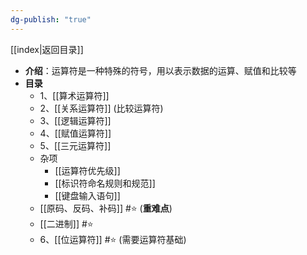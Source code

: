 ```yaml
---
dg-publish: "true"
---
```

[[index|返回目录]]

- **介绍**：运算符是一种特殊的符号，用以表示数据的运算、赋值和比较等
- **目录**
	- 1、[[算术运算符]]
	- 2、[[关系运算符]] (比较运算符)
	- 3、[[逻辑运算符]]
	- 4、[[赋值运算符]] 
	- 5、[[三元运算符]]  
	- 杂项
		- [[运算符优先级]]
		- [[标识符命名规则和规范]] 
		- [[键盘输入语句]] 
	- [[原码、反码、补码]] #⭐️ (**重难点**)
	- [[二进制]] #⭐️ 
	- 6、[[位运算符]]   #⭐️ (需要运算符基础)


